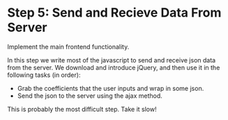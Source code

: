 Step 5: Send and Recieve Data From Server
===========================================

Implement the main frontend functionality.

In this step we write most of the javascript to send and receive json data from the server. We download and introduce jQuery, and then use it in the following tasks (in order):

  - Grab the coefficients that the user inputs and wrap in some json.
  - Send the json to the server using the ajax method.

This is probably the most difficult step.  Take it slow!
